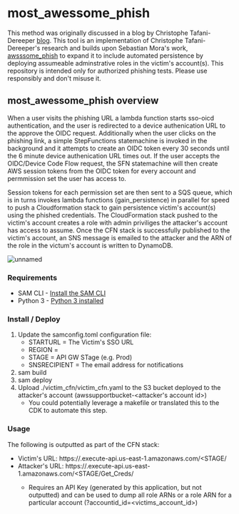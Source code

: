 # most_awessome_phish

This method was originally discussed in a blog by Christophe Tafani-Dereeper [blog](https://blog.christophetd.fr/phishing-for-aws-credentials-via-aws-sso-device-code-authentication/). This tool is an implementation of Christophe Tafani-Dereeper's research and builds upon Sebastian Mora's work, [awsssome_phish](https://github.com/sebastian-mora/awsssome_phish#awsssome_phish) to expand it to include automated persistence by deploying assumeable adminstrative roles in the victim's account(s). This repository is intended only for authorized phishing tests. Please use responsibly and don't misuse it. 

## most_awessome_phish overview

When a user visits the phishing URL a lambda function starts sso-oicd authentication, and the user is redirected to a device authenication URL to the approve the OIDC request.  Additionally when the user clicks on the phishing link, a simple StepFunctions statemachine is invoked in the background and it attempts to create an OIDC token every 30 seconds until the 6 minute device authenication URL times out.  If the user accepts the OIDC/Device Code Flow request, the SFN statemachine will then create AWS session tokens from the OIDC token for every account and permmission set the user has access to.

Session tokens for each permission set are then sent to a SQS queue, which is in turns invokes lambda functions (gain_persistence) in parallel for speed to push a Cloudformation stack to gain persistence victim's account(s) using the phished credentials.  The CloudFormation stack pushed to the victim's account creates a role with admin priviliges the attacker's account has access to assume.  Once the CFN stack is successfully published to the victim's account, an SNS message is emailed to the attacker and the ARN of the role in the victum's account is written to DynamoDB.

![unnamed](https://github.com/chuckiewonder/most_awsssome_phish/assets/11650102/173ce411-8d36-487b-9d9c-5d451cf64d12)


###  Requirements

* SAM CLI - [Install the SAM CLI](https://docs.aws.amazon.com/serverless-application-model/latest/developerguide/serverless-sam-cli-install.html)
* Python 3 - [Python 3 installed](https://www.python.org/downloads/)


###  Install / Deploy

1. Update the samconfig.toml configuration file:
    - STARTURL = The Victim's SSO URL
    - REGION = <Region>
    - STAGE = API GW STage (e.g. Prod)
    - SNSRECIPIENT = The email address for notifications
1. sam build
1. sam deploy
1. Upload ./victim_cfn/victim_cfn.yaml to the S3 bucket deployed to the attacker's account (awssupportbucket-<attacker's account id>)
    - You could potentially leverage a makefile or translated this to the CDK to automate this step.

###  Usage

The following is outputted as part of the CFN stack:

- Victim's URL: https://<API GW ID>.execute-api.us-east-1.amazonaws.com/<STAGE/
- Attacker's URL: https://<API GW ID>.execute-api.us-east-1.amazonaws.com/<STAGE/Get_Creds/
    - Requires an API Key (generated by this application, but not outputted) and can be used to dump all role ARNs or a role ARN for a particular account (?accountid_id=<victims_account_id>)
